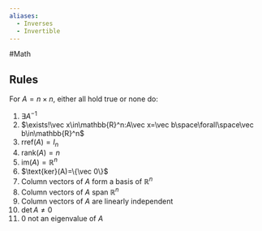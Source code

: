 ```yaml
---
aliases:
  - Inverses
  - Invertible
---
```

#Math 
## $\text{Rules}$
For $A=n\times n$, either all hold true or none do:
1. $\exists A^{-1}$
2. $\exists!\vec x\in\mathbb{R}^n:A\vec x=\vec b\space\forall\space\vec b\in\mathbb{R}^n$
3. $\text{rref}(A)=I_n$
4. $\text{rank}(A)=n$
5. $\text{im}(A)=\mathbb{R}^n$
6. $\text{ker}(A)=\{\vec 0\}$
7. $\text{Column vectors of }A\text{ form a basis of }\mathbb{R}^n$
8. $\text{Column vectors of }A\text{ span }\mathbb{R}^n$
9. $\text{Column vectors of }A\text{ are linearly independent}$
10. $\det A\ne 0$
11. $0$ not an eigenvalue of $A$